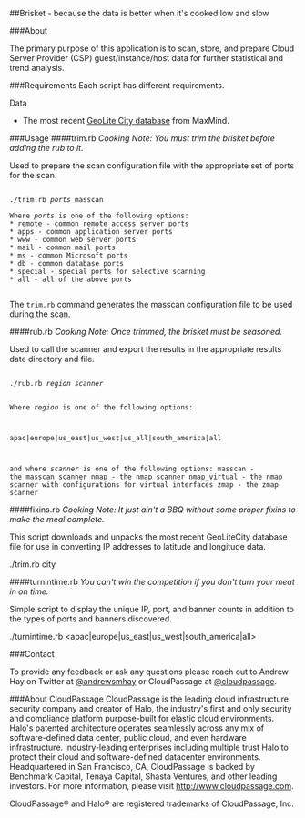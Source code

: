 ##Brisket - because the data is better when it's cooked low and slow

###About

The primary purpose of this application is to scan, store, and prepare Cloud Server Provider (CSP) guest/instance/host data for further statistical and trend analysis.

###Requirements
Each script has different requirements.

Data
* The most recent <a href="http://geolite.maxmind.com/download/geoip/database/GeoLiteCity.dat.gz" target="new">GeoLite City database</a> from MaxMind.

###Usage
####trim.rb
<i>Cooking Note: You must trim the brisket before adding the rub to it.</i>

Used to prepare the scan configuration file with the appropriate set of ports for the scan.
<pre><code>
./trim.rb <i>ports</i> masscan

Where <i>ports</i> is one of the following options:
* remote - common remote access server ports
* apps - common application server ports
* www - common web server ports
* mail - common mail ports
* ms - common Microsoft ports
* db - common database ports
* special - special ports for selective scanning
* all - all of the above ports

</code></pre>

The <code>trim.rb</code> command generates the masscan configuration file to be used during the scan.

####rub.rb
<i>Cooking Note: Once trimmed, the brisket must be seasoned.</i>

Used to call the  scanner and export the results in the appropriate results date directory and file.
<p><code>
./rub.rb <i>region</i> <i>scanner</i>

Where <i>region</i> is one of the following options:

apac|europe|us_east|us_west|us_all|south_america|all

and where <i>scanner</i> is one of the following options:
masscan - the masscan scanner
nmap - the nmap scanner
nmap_virtual - the nmap scanner with configurations for virtual interfaces
zmap - the zmap scanner
</code></p>

####fixins.rb
<i>Cooking Note: It just ain't a BBQ without some proper fixins to make the meal complete.</i>

This script downloads and unpacks the most recent GeoLiteCity database file for use in converting IP addresses to latitude and longitude data.

./trim.rb city

####turnintime.rb
<i>You can't win the competition if you don't turn your meat in on time.</i>

Simple script to display the unique IP, port, and banner counts in addition to the types of ports and banners discovered.

./turnintime.rb <apac|europe|us_east|us_west|south_america|all>

###Contact

To provide any feedback or ask any questions please reach out to Andrew Hay on Twitter at <a href="http://twitter.com/andrewsmhay" target="new">@andrewsmhay</a> or CloudPassage at <a href="http://twitter.com/cloudpassage" target="new">@cloudpassage</a>.

###About CloudPassage
CloudPassage is the leading cloud infrastructure security company and creator of Halo, the industry's first and only security and compliance platform purpose-built for elastic cloud environments. Halo's patented architecture operates seamlessly across any mix of software-defined data center, public cloud, and even hardware infrastructure. Industry-leading enterprises including multiple trust Halo to protect their cloud and software-defined datacenter environments. Headquartered in San Francisco, CA, CloudPassage is backed by Benchmark Capital, Tenaya Capital, Shasta Ventures, and other leading investors. For more information, please visit <a href="http://www.cloudpassage.com" target="new">http://www.cloudpassage.com</a>.

CloudPassage® and Halo® are registered trademarks of CloudPassage, Inc.